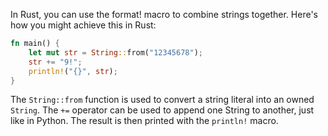  In Rust, you can use the format! macro to combine strings together. Here's how you might achieve this in Rust:

```rust
fn main() {
    let mut str = String::from("12345678");
    str += "9!";
    println!("{}", str);
}
```
The `String::from` function is used to convert a string literal into an owned `String`. The `+=` operator can be used to append one String to another, just like in Python. The result is then printed with the `println!` macro.
